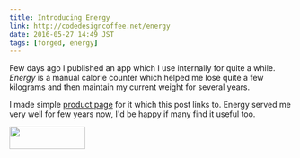 ```yaml
---
title: Introducing Energy
link: http://codedesigncoffee.net/energy
date: 2016-05-27 14:49 JST
tags: [forged, energy]
---
```


Few days ago I published an app which I use internally for quite a while. _Energy_ is a manual calorie counter which helped me lose quite a few kilograms and then maintain my current weight for several years.

I made simple [product page](http://codedesigncoffee.net/energy) for it which this post links to. Energy served me very well for few years now, I'd be happy if many find it useful too.

<a href="https://itunes.apple.com/us/app/energy-daily-calorie-counter/id1113985635?ls=1&mt=8"/><img src="" width="135" height="40"></a>